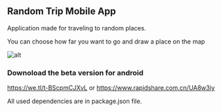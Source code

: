 ## Random Trip Mobile App

Application made for traveling to random places.

You can choose how far you want to go and draw a place on the map

![alt](https://lh3.googleusercontent.com/CBIqWCmyWynus6-wqXKr4XMqtqTK85AH0OkK4fKkg13SR0tjCbhyN3RhFAzBDI6e5J5ZIGiQHLxfJcWIOc_lajaPFzsSigJXSVHLVqRr75R1FU7SdwsxmyJ5OaTqMGsO9xAuUQog5cblAiFu-xxgDWEtddwwLhxnFlv9NzLOQRGwLJsa6Bp2Qe4rIlpTbM71fG-zFEED8r1owAXTIVmzJH-_M-lytPWA2PCKyON-QC3o76lUe8yqfSsi8_eFzBIR2x3WW9C3GjouvUxs61Th6q-UFllxIjqL02N6aJJYXFkAzyXTC3vDZNq3xj6zv1r4_sy2TyrygWhWQXreUxtkdYUOEfCxnVsDa8taankNZh7zKzrpPBZCshuyHlxIbbUATyfd09KgezIiaDEJkO0SxZW7d572qfhPto3OYL8l9XaYbHAuyC9qcmRJeboMnZAxXRN3dVZbY9QJT3LDX-48Y8TKGoq8R9MmeHbRXa8z5IkJEHvL6nsZoCM3aotherMhI4CHxMQWy1EO8UuToXcl6Y7CDwPS7qT_8yt1jb73U9vKPbPeporikH-Wdl9Nu0Fdw5FvgiHjr_nWux08oZHuNlhRZtAkd2CU9sCA57YRMvtd8T3fyVpG5ujyeDa8bShlqHBEivWaW5MiUuHUG4A6vA6MROt0Fa5q9i2adzxhT_e-EkvTBp5Y--2atVB5gw0=w444-h888-no?authuser=0)




### Downoload the beta version for android
https://we.tl/t-BScpmCJXvL
or
https://www.rapidshare.com.cn/UA8w3iy




All used dependencies are in package.json file.
